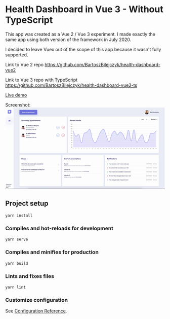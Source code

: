 # Health Dashboard in Vue 3 - Without TypeScript

This app was created as a Vue 2 / Vue 3 experiment. I made exactly the same app using both version of the framework in July 2020.

I decided to leave Vuex out of the scope of this app because it wasn't fully supported.

Link to Vue 2 repo https://github.com/BartoszBilejczyk/health-dashboard-vue2

Link to Vue 3 repo with TypeScript https://github.com/BartoszBilejczyk/health-dashboard-vue3-ts

<a href="https://health-dashboard-vue3.netlify.app/" target="_blank">Live demo</a> 

Screenshot:
<img src="https://github.com/BartoszBilejczyk/health-dashboard-vue3/blob/master/src/assets/images/demo.jpg?raw=true">


## Project setup
```
yarn install
```

### Compiles and hot-reloads for development
```
yarn serve
```

### Compiles and minifies for production
```
yarn build
```

### Lints and fixes files
```
yarn lint
```

### Customize configuration
See [Configuration Reference](https://cli.vuejs.org/config/).
